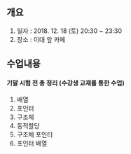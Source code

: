 ## 개요
1. 일자 : 2018. 12. 18 (토) 20:30 ~ 23:30
2. 장소 : 이대 앞 카페

## 수업내용
#### 기말 시험 전 총 정리 (수강생 교재를 통한 수업)
1. 배열
2. 포인터
3. 구조체
4. 동적할당
5. 구조체 포인터
6. 포인터 배열
